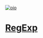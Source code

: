 [![oio](https://pictures.s3.yandex.net/frontend-developer/dom_bom/logo.svg)](https://praktikum.yandex.ru/profile/web-developer/)
# [**RegExp**](https://stanislavponomarev93.github.io/Yandex_Praktikum_sprint-10/)
